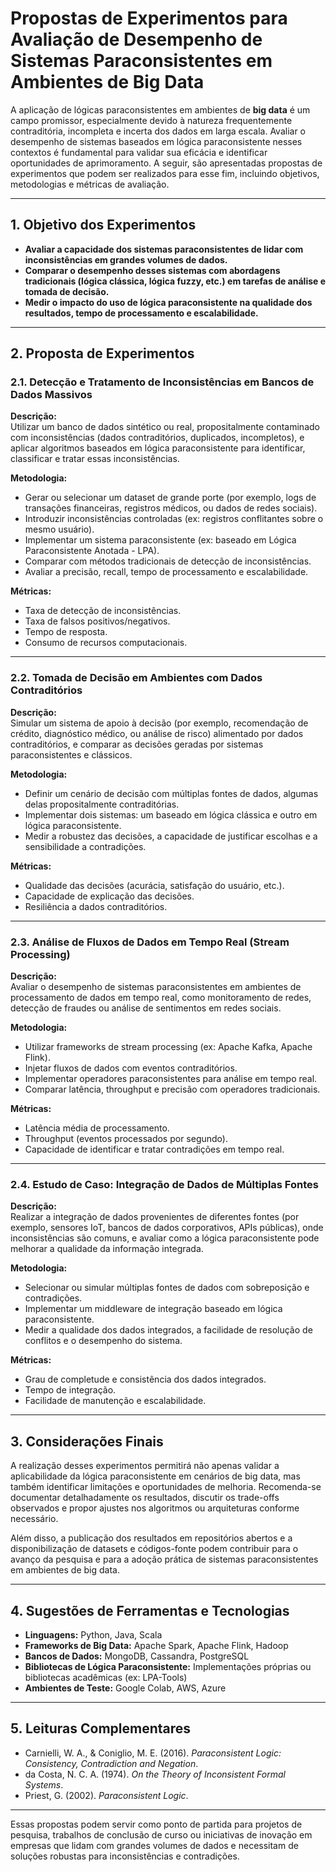 # Propostas de Experimentos para Avaliação de Desempenho de Sistemas Paraconsistentes em Ambientes de Big Data

A aplicação de lógicas paraconsistentes em ambientes de **big data** é um campo promissor, especialmente devido à natureza frequentemente contraditória, incompleta e incerta dos dados em larga escala. Avaliar o desempenho de sistemas baseados em lógica paraconsistente nesses contextos é fundamental para validar sua eficácia e identificar oportunidades de aprimoramento. A seguir, são apresentadas propostas de experimentos que podem ser realizados para esse fim, incluindo objetivos, metodologias e métricas de avaliação.

---

## 1. **Objetivo dos Experimentos**

- **Avaliar a capacidade dos sistemas paraconsistentes de lidar com inconsistências em grandes volumes de dados.**
- **Comparar o desempenho desses sistemas com abordagens tradicionais (lógica clássica, lógica fuzzy, etc.) em tarefas de análise e tomada de decisão.**
- **Medir o impacto do uso de lógica paraconsistente na qualidade dos resultados, tempo de processamento e escalabilidade.**

---

## 2. **Proposta de Experimentos**

### 2.1. **Detecção e Tratamento de Inconsistências em Bancos de Dados Massivos**

**Descrição:**  
Utilizar um banco de dados sintético ou real, propositalmente contaminado com inconsistências (dados contraditórios, duplicados, incompletos), e aplicar algoritmos baseados em lógica paraconsistente para identificar, classificar e tratar essas inconsistências.

**Metodologia:**
- Gerar ou selecionar um dataset de grande porte (por exemplo, logs de transações financeiras, registros médicos, ou dados de redes sociais).
- Introduzir inconsistências controladas (ex: registros conflitantes sobre o mesmo usuário).
- Implementar um sistema paraconsistente (ex: baseado em Lógica Paraconsistente Anotada - LPA).
- Comparar com métodos tradicionais de detecção de inconsistências.
- Avaliar a precisão, recall, tempo de processamento e escalabilidade.

**Métricas:**
- Taxa de detecção de inconsistências.
- Taxa de falsos positivos/negativos.
- Tempo de resposta.
- Consumo de recursos computacionais.

---

### 2.2. **Tomada de Decisão em Ambientes com Dados Contraditórios**

**Descrição:**  
Simular um sistema de apoio à decisão (por exemplo, recomendação de crédito, diagnóstico médico, ou análise de risco) alimentado por dados contraditórios, e comparar as decisões geradas por sistemas paraconsistentes e clássicos.

**Metodologia:**
- Definir um cenário de decisão com múltiplas fontes de dados, algumas delas propositalmente contraditórias.
- Implementar dois sistemas: um baseado em lógica clássica e outro em lógica paraconsistente.
- Medir a robustez das decisões, a capacidade de justificar escolhas e a sensibilidade a contradições.

**Métricas:**
- Qualidade das decisões (acurácia, satisfação do usuário, etc.).
- Capacidade de explicação das decisões.
- Resiliência a dados contraditórios.

---

### 2.3. **Análise de Fluxos de Dados em Tempo Real (Stream Processing)**

**Descrição:**  
Avaliar o desempenho de sistemas paraconsistentes em ambientes de processamento de dados em tempo real, como monitoramento de redes, detecção de fraudes ou análise de sentimentos em redes sociais.

**Metodologia:**
- Utilizar frameworks de stream processing (ex: Apache Kafka, Apache Flink).
- Injetar fluxos de dados com eventos contraditórios.
- Implementar operadores paraconsistentes para análise em tempo real.
- Comparar latência, throughput e precisão com operadores tradicionais.

**Métricas:**
- Latência média de processamento.
- Throughput (eventos processados por segundo).
- Capacidade de identificar e tratar contradições em tempo real.

---

### 2.4. **Estudo de Caso: Integração de Dados de Múltiplas Fontes**

**Descrição:**  
Realizar a integração de dados provenientes de diferentes fontes (por exemplo, sensores IoT, bancos de dados corporativos, APIs públicas), onde inconsistências são comuns, e avaliar como a lógica paraconsistente pode melhorar a qualidade da informação integrada.

**Metodologia:**
- Selecionar ou simular múltiplas fontes de dados com sobreposição e contradições.
- Implementar um middleware de integração baseado em lógica paraconsistente.
- Medir a qualidade dos dados integrados, a facilidade de resolução de conflitos e o desempenho do sistema.

**Métricas:**
- Grau de completude e consistência dos dados integrados.
- Tempo de integração.
- Facilidade de manutenção e escalabilidade.

---

## 3. **Considerações Finais**

A realização desses experimentos permitirá não apenas validar a aplicabilidade da lógica paraconsistente em cenários de big data, mas também identificar limitações e oportunidades de melhoria. Recomenda-se documentar detalhadamente os resultados, discutir os trade-offs observados e propor ajustes nos algoritmos ou arquiteturas conforme necessário.

Além disso, a publicação dos resultados em repositórios abertos e a disponibilização de datasets e códigos-fonte podem contribuir para o avanço da pesquisa e para a adoção prática de sistemas paraconsistentes em ambientes de big data.

---

## 4. **Sugestões de Ferramentas e Tecnologias**

- **Linguagens:** Python, Java, Scala
- **Frameworks de Big Data:** Apache Spark, Apache Flink, Hadoop
- **Bancos de Dados:** MongoDB, Cassandra, PostgreSQL
- **Bibliotecas de Lógica Paraconsistente:** Implementações próprias ou bibliotecas acadêmicas (ex: LPA-Tools)
- **Ambientes de Teste:** Google Colab, AWS, Azure

---

## 5. **Leituras Complementares**

- Carnielli, W. A., & Coniglio, M. E. (2016). *Paraconsistent Logic: Consistency, Contradiction and Negation*.
- da Costa, N. C. A. (1974). *On the Theory of Inconsistent Formal Systems*.
- Priest, G. (2002). *Paraconsistent Logic*.

---

Essas propostas podem servir como ponto de partida para projetos de pesquisa, trabalhos de conclusão de curso ou iniciativas de inovação em empresas que lidam com grandes volumes de dados e necessitam de soluções robustas para inconsistências e contradições.